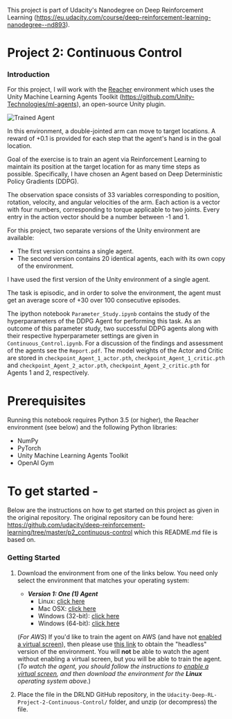 [//]: # (Image References)

[image1]: https://user-images.githubusercontent.com/10624937/43851024-320ba930-9aff-11e8-8493-ee547c6af349.gif "Trained Agent"
[image2]: https://user-images.githubusercontent.com/10624937/43851646-d899bf20-9b00-11e8-858c-29b5c2c94ccc.png "Crawler"

This project is part of Udacity's Nanodegree on Deep Reinforcement Learning (https://eu.udacity.com/course/deep-reinforcement-learning-nanodegree--nd893).


# Project 2: Continuous Control

### Introduction

For this project, I will work with the [Reacher](https://github.com/Unity-Technologies/ml-agents/blob/master/docs/Learning-Environment-Examples.md#reacher) environment which uses the Unity Machine Learning Agents Toolkit (https://github.com/Unity-Technologies/ml-agents), an open-source Unity plugin.


![Trained Agent][image1]

In this environment, a double-jointed arm can move to target locations. A reward of +0.1 is provided for each step that the agent's hand is in the goal location. 

Goal of the exercise is to train an agent via Reinforcement Learning to maintain its position at the target location for as many time steps as possible. Specifically, I have chosen an Agent based on Deep Deterministic Policy Gradients (DDPG).

The observation space consists of 33 variables corresponding to position, rotation, velocity, and angular velocities of the arm. Each action is a vector with four numbers, corresponding to torque applicable to two joints. Every entry in the action vector should be a number between -1 and 1.

For this project, two separate versions of the Unity environment are available:
- The first version contains a single agent.
- The second version contains 20 identical agents, each with its own copy of the environment.  

I have used the first version of the Unity environment of a single agent.

The task is episodic, and in order to solve the environment, the agent must get an average score of +30 over 100 consecutive episodes.

The ipython notebook `Parameter_Study.ipynb` contains the study of the hyperparameters of the DDPG Agent for performing this
task. As an outcome of this parameter study, two successful DDPG agents along with their respective hyperparameter settings are given in `Continuous_Control.ipynb`. For a discussion of the findings and assessment of the agents see the `Report.pdf`. The model weights of the Actor and Critic are stored in `checkpoint_Agent_1_actor.pth`, `checkpoint_Agent_1_critic.pth` and `checkpoint_Agent_2_actor.pth`, `checkpoint_Agent_2_critic.pth` for Agents 1 and 2, respectively.



# Prerequisites

Running this notebook requires Python 3.5 (or higher), the Reacher environment (see below) and the following Python libraries:

- NumPy
- PyTorch
- Unity Machine Learning Agents Toolkit
- OpenAI Gym



# To get started -

Below are the instructions on how to get started on this project as given in the original repository.
The original repository can be found here: https://github.com/udacity/deep-reinforcement-learning/tree/master/p2_continuous-control which this README.md file is based on.



### Getting Started

1. Download the environment from one of the links below.  You need only select the environment that matches your operating system:

    - **_Version 1: One (1) Agent_**
        - Linux: [click here](https://s3-us-west-1.amazonaws.com/udacity-drlnd/P2/Reacher/one_agent/Reacher_Linux.zip)
        - Mac OSX: [click here](https://s3-us-west-1.amazonaws.com/udacity-drlnd/P2/Reacher/one_agent/Reacher.app.zip)
        - Windows (32-bit): [click here](https://s3-us-west-1.amazonaws.com/udacity-drlnd/P2/Reacher/one_agent/Reacher_Windows_x86.zip)
        - Windows (64-bit): [click here](https://s3-us-west-1.amazonaws.com/udacity-drlnd/P2/Reacher/one_agent/Reacher_Windows_x86_64.zip)
    

    (_For AWS_) If you'd like to train the agent on AWS (and have not [enabled a virtual screen](https://github.com/Unity-Technologies/ml-agents/blob/master/docs/Training-on-Amazon-Web-Service.md)), then please use [this link](https://s3-us-west-1.amazonaws.com/udacity-drlnd/P2/Reacher/one_agent/Reacher_Linux_NoVis.zip) to obtain the "headless" version of the environment.  You will **not** be able to watch the agent without enabling a virtual screen, but you will be able to train the agent.  (_To watch the agent, you should follow the instructions to [enable a virtual screen](https://github.com/Unity-Technologies/ml-agents/blob/master/docs/Training-on-Amazon-Web-Service.md), and then download the environment for the **Linux** operating system above._)

2. Place the file in the DRLND GitHub repository, in the `Udacity-Deep-RL-Project-2-Continuous-Control/` folder, and unzip (or decompress) the file. 

